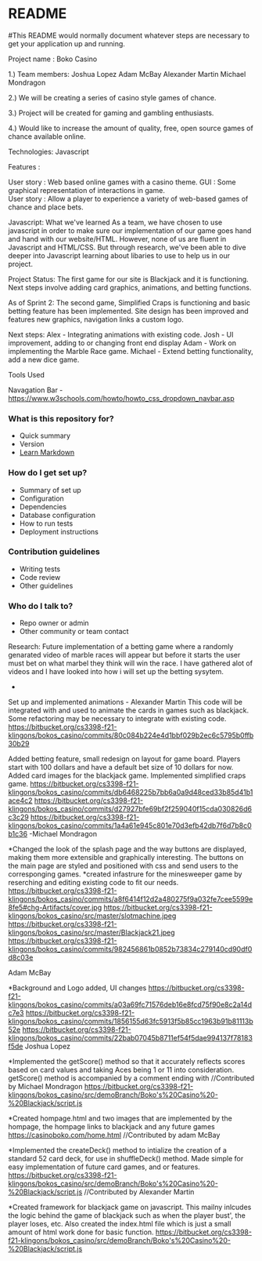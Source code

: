 # README #

#This README would normally document whatever steps are necessary to get your application up and running.

Project name : Boko Casino

1.) Team members:
		Joshua Lopez
		Adam McBay
		Alexander Martin
		Michael Mondragon

2.) We will be creating a series of casino style games of chance.

3.) Project will be created for gaming and gambling enthusiasts.

4.) Would like to increase the amount of quality, free, open source games of chance available online.


Technologies: Javascript

Features : 

User story : Web based online games with a casino theme.
GUI : Some graphical representation of interactions in game.  
User story : Allow a player to experience a variety of web-based games of chance and place bets.



Javascript: What we've learned
	As a team, we have chosen to use javascript in order to make sure our implementation of our game goes hand and hand with our website/HTML. However, none of us are fluent in Javascript and HTML/CSS. But through research, we've been able to dive deeper into Javascript learning about libaries to use to help us in our project.


Project Status:
The first game for our site is Blackjack and it is functioning.  Next steps involve adding card graphics, animations, and betting functions.

As of Sprint 2:
The second game, Simplified Craps is functioning and basic betting feature has been implemented. Site design has been improved and features new graphics, navigation links a custom logo.

Next steps: 
Alex - Integrating animations with existing code.
Josh - UI improvement, adding to or changing front end display
Adam - Work on implementing the Marble Race game.
Michael - Extend betting functionality, add a new dice game.

Tools Used

Navagation Bar - https://www.w3schools.com/howto/howto_css_dropdown_navbar.asp


### What is this repository for? ###

* Quick summary
* Version
* [Learn Markdown](https://bitbucket.org/tutorials/markdowndemo)

### How do I get set up? ###

* Summary of set up
* Configuration
* Dependencies
* Database configuration
* How to run tests
* Deployment instructions

### Contribution guidelines ###

* Writing tests
* Code review
* Other guidelines

### Who do I talk to? ###

* Repo owner or admin
* Other community or team contact

Research:
Future implementation of a betting game where a randomly genarated video of marble races will appear but before it starts the user must bet on what marbel 
they think will win the race. I have gathered alot of videos and I have looked into how i will set up the betting sysytem.

*
Set up and implemented animations - Alexander Martin
This code will be integrated with and used to animate the cards in games such as blackjack. Some refactoring
may be necessary to integrate with existing code.
https://bitbucket.org/cs3398-f21-klingons/bokos_casino/commits/80c084b224e4d1bbf029b2ec6c5795b0ffb30b29


Added betting feature, small redesign on layout for game board. Players start with 100 dollars and have a default
bet size of 10 dollars for now. Added card images for the blackjack game.  Implemented simplified craps game.
https://bitbucket.org/cs3398-f21-klingons/bokos_casino/commits/db6468225b7bb6a0a9d48ced33b85d41b1ace4c2
https://bitbucket.org/cs3398-f21-klingons/bokos_casino/commits/d27927bfe69bf2f259040f15cda030826d6c3c29
https://bitbucket.org/cs3398-f21-klingons/bokos_casino/commits/1a4a61e945c801e70d3efb42db7f6d7b8c0b1c36
-Michael Mondragon

*Changed the look of the splash page and the way buttons are displayed, making them more extensible and
graphically interesting. The buttons on the main page are styled and positioned with css and send users to
the corresponging games.
*created infastrure for the minesweeper game by reserching and editing existing code to fit our needs.
https://bitbucket.org/cs3398-f21-klingons/bokos_casino/commits/a8f6414f12d2a480275f9a032fe7cee5599e8fe5#chg-Artifacts/cover.jpg
https://bitbucket.org/cs3398-f21-klingons/bokos_casino/src/master/slotmachine.jpeg
https://bitbucket.org/cs3398-f21-klingons/bokos_casino/src/master/Blackjack21.jpeg
https://bitbucket.org/cs3398-f21-klingons/bokos_casino/commits/982456861b0852b73834c279140cd90df0d8c03e

 Adam McBay

*Background and Logo added, UI changes
https://bitbucket.org/cs3398-f21-klingons/bokos_casino/commits/a03a69fc71576deb16e8fcd75f90e8c2a14dc7e3
https://bitbucket.org/cs3398-f21-klingons/bokos_casino/commits/1856155d63fc5913f5b85cc1963b91b81113b52e
https://bitbucket.org/cs3398-f21-klingons/bokos_casino/commits/22bab07045b8711ef54f5dae994137f78183f5de
Joshua Lopez



*Implemented the getScore() method so that it accurately reflects
 scores based on card values and taking Aces being 1 or 11 into consideration. getScore() method
 is accompanied by a comment ending with //Contributed by Michael Mondragon
https://bitbucket.org/cs3398-f21-klingons/bokos_casino/src/demoBranch/Boko's%20Casino%20-%20Blackjack/script.js
 
*Created hompage.html and two images that are implemented by the hompage, the hompage links to blackjack and any future games 
https://casinoboko.com/home.html
//Contributed by adam McBay

*Implemented the createDeck() method to intialize the creation of a standard 52 card deck, for use in shuffleDeck() method.
Made simple for easy implementation of future card games, and or features.
https://bitbucket.org/cs3398-f21-klingons/bokos_casino/src/demoBranch/Boko's%20Casino%20-%20Blackjack/script.js
//Contributed by Alexander Martin 

*Created framework for blackjack game on javascript. This mailny inlcudes the logic behind the game of blackjack such as when the player bust', the player loses, etc. Also created the index.html file which is just a small amount of html work done for basic function. 
https://bitbucket.org/cs3398-f21-klingons/bokos_casino/src/demoBranch/Boko's%20Casino%20-%20Blackjack/script.js


